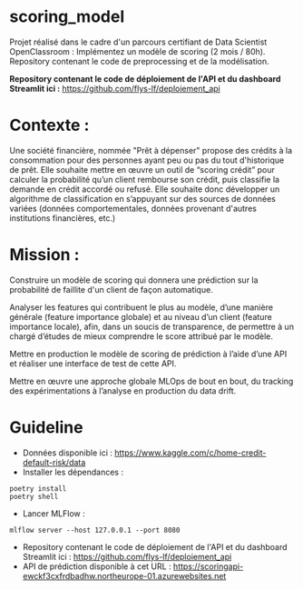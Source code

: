 # scoring_model
Projet réalisé dans le cadre d'un parcours certifiant de Data Scientist OpenClassroom : Implémentez un modèle de scoring (2 mois / 80h).
Repository contenant le code de preprocessing et de la modélisation.

**Repository contenant le code de déploiement de l'API et du dashboard Streamlit ici :** https://github.com/flys-lf/deploiement_api

# Contexte :
Une société financière, nommée "Prêt à dépenser" propose des crédits à la consommation pour des personnes ayant peu ou pas du tout d'historique de prêt.
Elle souhaite mettre en œuvre un outil de “scoring crédit” pour calculer la probabilité qu’un client rembourse son crédit, puis classifie la demande en crédit accordé ou refusé. Elle souhaite donc développer un algorithme de classification en s’appuyant sur des sources de données variées (données comportementales, données provenant d'autres institutions financières, etc.)

# Mission :
Construire un modèle de scoring qui donnera une prédiction sur la probabilité de faillite d'un client de façon automatique.

Analyser les features qui contribuent le plus au modèle, d’une manière générale (feature importance globale) et au niveau d’un client (feature importance locale), afin, dans un soucis de transparence, de permettre à un chargé d’études de mieux comprendre le score attribué par le modèle.

Mettre en production le modèle de scoring de prédiction à l’aide d’une API et réaliser une interface de test de cette API.

Mettre en œuvre une approche globale MLOps de bout en bout, du tracking des expérimentations à l’analyse en production du data drift.

# Guideline
- Données disponible ici : https://www.kaggle.com/c/home-credit-default-risk/data
- Installer les dépendances :
```
poetry install
poetry shell
```
- Lancer MLFlow : 
```
mlflow server --host 127.0.0.1 --port 8080
```

- Repository contenant le code de déploiement de l'API et du dashboard Streamlit ici : https://github.com/flys-lf/deploiement_api
- API de prédiction disponible à cet URL : https://scoringapi-ewckf3cxfrdbadhw.northeurope-01.azurewebsites.net
